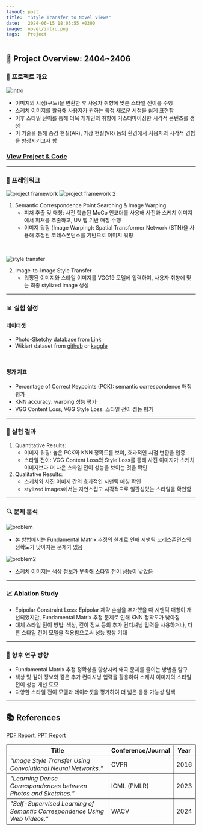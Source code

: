 ```yaml
---
layout: post
title:  "Style Transfer to Novel Views"
date:   2024-06-15 18:05:55 +0300
image:  novel/intro.png
tags:   Project
---
```


## &#x1F4E2; Project Overview: 2404~2406

### 📄 프로젝트 개요
<img src="{{ site.baseurl }}/images/novel/intro.png" alt="intro" class="responsive-image">

- 이미지의 시점(구도)을 변환한 후 사용자 취향에 맞춘 스타일 전이를 수행
- 스케치 이미지를 활용해 사용자가 원하는 특정 새로운 시점을 쉽게 표현함
- 이후 스타일 전이를 통해 더욱 개개인의 취향에 커스터마이징한 시각적 콘텐츠를 생성
- 이 기술을 통해 증강 현실(AR), 가상 현실(VR) 등의 환경에서 사용자의 시각적 경험을 향상시키고자 함

### [View Project & Code](https://github.com/ssoojeong/Style_Transfer_to_Novel_Views.git)

---

### 🎯 프레임워크
<img src="{{ site.baseurl }}/images/novel/framework.png" alt="project framework" class="responsive-image">

<img src="{{ site.baseurl }}/images/novel/warping.png" alt="project framework 2" class="responsive-image">

1. Semantic Correspondence Point Searching & Image Warping
    - 피처 추출 및 매칭: 사전 학습된 MoCo 인코더를 사용해 사진과 스케치 이미지에서 피처를 추출하고, UV 맵 기반 매칭 수행
    - 이미지 워핑 (Image Warping): Spatial Transformer Network (STN)을 사용해 추정된 코레스폰던스를 기반으로 이미지 워핑

<p><br></p> <!-- 줄바꿈 추가 -->

<img src="{{ site.baseurl }}/images/novel/style_transfer.png" alt="style transfer" class="responsive-image">

2. Image-to-Image Style Transfer
    - 워핑된 이미지와 스타일 이미지를 VGG19 모델에 입력하여, 사용자 취향에 맞는 최종 stylized image 생성

----

### 📊 실험 설정
#### 데이터셋
- Photo-Sketchy database from [Link](https://github.com/cogtoolslab/photo-sketch-correspondence/blob/main/PSC6K_Benchmark_README.md)
- Wikiart dataset from [github](https://github.com/cs-chan/ArtGAN/blob/master/WikiArt%20Dataset/README.md) or [kaggle](https://www.kaggle.com/datasets/steubk/wikiart)

<p><br></p> <!-- 줄바꿈 추가 -->

#### 평가 지표
- Percentage of Correct Keypoints (PCK): semantic correspondence 매칭 평가 
- KNN accuracy: warping 성능 평가
- VGG Content Loss, VGG Style Loss: 스타일 전이 성능 평가

----

### 📝 실험 결과
1. Quantitative Results:
    - 이미지 워핑: 높은 PCK와 KNN 정확도를 보여, 효과적인 시점 변환을 입증
    - 스타일 전이: VGG Content Loss와 Style Loss를 통해 사진 이미지가 스케치 이미지보다 더 나은 스타일 전이 성능을 보이는 것을 확인
2. Qualitative Results:
    - 스케치와 사진 이미지 간의 효과적인 시맨틱 매칭 확인
    - stylized images에서는 자연스럽고 시각적으로 일관성있는 스타일을 확인함

---

### 🔍 문제 분석
<img src="{{ site.baseurl }}/images/novel/problem.png" alt="problem" class="responsive-image">

- 본 방법에서는 Fundamental Matrix 추정의 한계로 인해 시맨틱 코레스폰던스의 정확도가 낮아지는 문제가 있음

<img src="{{ site.baseurl }}/images/novel/problem2.png" alt="problem2" class="responsive-image">

- 스케치 이미지는 색상 정보가 부족해 스타일 전이 성능이 낮았음

---

### 📈 Ablation Study
- Epipolar Constraint Loss: Epipolar 제약 손실을 추가했을 때 시맨틱 매칭이 개선되었지만, Fundamental Matrix 추정 문제로 인해 KNN 정확도가 낮아짐
- 대체 스타일 전이 방법: 색상, 깊이 정보 등의 추가 컨디셔닝 입력을 사용하거나, 다른 스타일 전이 모델을 적용함으로써 성능 향상 기대

---

### 🚀 향후 연구 방향
- Fundamental Matrix 추정 정확성을 향상시켜 왜곡 문제를 줄이는 방법을 탐구
- 색상 및 깊이 정보와 같은 추가 컨디셔닝 입력을 활용하여 스케치 이미지의 스타일 전이 성능 개선 도모
- 다양한 스타일 전이 모델과 데이터셋을 평가하여 더 넓은 응용 가능성 탐색

----

## 📚 References

[PDF Report](https://drive.google.com/file/d/1D-ThvwvDipPmIzJHX1pxbxenbmoTwBuf/view?usp=sharing), 
[PPT Report](https://drive.google.com/file/d/11A_caqwLSBtpoEW6jRJJ7NkP--NDMVzN/view?usp=sharing)

<table border="1" cellspacing="0" cellpadding="8">
  <thead>
    <tr>
      <th>Title</th>
      <th>Conference/Journal</th>
      <th>Year</th>
    </tr>
  </thead>
  <tbody>
    <tr>
      <td><i>"Image Style Transfer Using Convolutional Neural Networks."</i></td>
      <td>CVPR</td>
      <td>2016</td>
    </tr>
    <tr>
      <td><i>"Learning Dense Correspondences between Photos and Sketches."</i></td>
      <td>ICML (PMLR)</td>
      <td>2023</td>
    </tr>
    <tr>
      <td><i>"Self-Supervised Learning of Semantic Correspondence Using Web Videos."</i></td>
      <td>WACV</td>
      <td>2024</td>
    </tr>
  </tbody>
</table>
